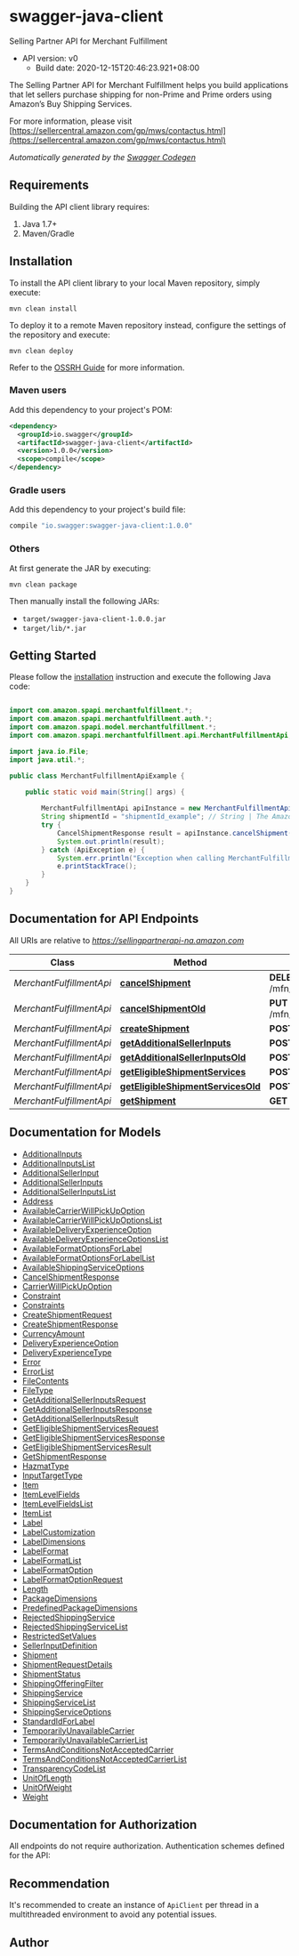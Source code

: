 # swagger-java-client

Selling Partner API for Merchant Fulfillment
- API version: v0
  - Build date: 2020-12-15T20:46:23.921+08:00

The Selling Partner API for Merchant Fulfillment helps you build applications that let sellers purchase shipping for non-Prime and Prime orders using Amazon’s Buy Shipping Services.

  For more information, please visit [https://sellercentral.amazon.com/gp/mws/contactus.html](https://sellercentral.amazon.com/gp/mws/contactus.html)

*Automatically generated by the [Swagger Codegen](https://github.com/swagger-api/swagger-codegen)*


## Requirements

Building the API client library requires:
1. Java 1.7+
2. Maven/Gradle

## Installation

To install the API client library to your local Maven repository, simply execute:

```shell
mvn clean install
```

To deploy it to a remote Maven repository instead, configure the settings of the repository and execute:

```shell
mvn clean deploy
```

Refer to the [OSSRH Guide](http://central.sonatype.org/pages/ossrh-guide.html) for more information.

### Maven users

Add this dependency to your project's POM:

```xml
<dependency>
  <groupId>io.swagger</groupId>
  <artifactId>swagger-java-client</artifactId>
  <version>1.0.0</version>
  <scope>compile</scope>
</dependency>
```

### Gradle users

Add this dependency to your project's build file:

```groovy
compile "io.swagger:swagger-java-client:1.0.0"
```

### Others

At first generate the JAR by executing:

```shell
mvn clean package
```

Then manually install the following JARs:

* `target/swagger-java-client-1.0.0.jar`
* `target/lib/*.jar`

## Getting Started

Please follow the [installation](#installation) instruction and execute the following Java code:

```java

import com.amazon.spapi.merchantfulfillment.*;
import com.amazon.spapi.merchantfulfillment.auth.*;
import com.amazon.spapi.model.merchantfulfillment.*;
import com.amazon.spapi.merchantfulfillment.api.MerchantFulfillmentApi;

import java.io.File;
import java.util.*;

public class MerchantFulfillmentApiExample {

    public static void main(String[] args) {
        
        MerchantFulfillmentApi apiInstance = new MerchantFulfillmentApi();
        String shipmentId = "shipmentId_example"; // String | The Amazon-defined shipment identifier for the shipment to cancel.
        try {
            CancelShipmentResponse result = apiInstance.cancelShipment(shipmentId);
            System.out.println(result);
        } catch (ApiException e) {
            System.err.println("Exception when calling MerchantFulfillmentApi#cancelShipment");
            e.printStackTrace();
        }
    }
}

```

## Documentation for API Endpoints

All URIs are relative to *https://sellingpartnerapi-na.amazon.com*

Class | Method | HTTP request | Description
------------ | ------------- | ------------- | -------------
*MerchantFulfillmentApi* | [**cancelShipment**](MerchantFulfillmentApi.md#cancelShipment) | **DELETE** /mfn/v0/shipments/{shipmentId} | 
*MerchantFulfillmentApi* | [**cancelShipmentOld**](MerchantFulfillmentApi.md#cancelShipmentOld) | **PUT** /mfn/v0/shipments/{shipmentId}/cancel | 
*MerchantFulfillmentApi* | [**createShipment**](MerchantFulfillmentApi.md#createShipment) | **POST** /mfn/v0/shipments | 
*MerchantFulfillmentApi* | [**getAdditionalSellerInputs**](MerchantFulfillmentApi.md#getAdditionalSellerInputs) | **POST** /mfn/v0/additionalSellerInputs | 
*MerchantFulfillmentApi* | [**getAdditionalSellerInputsOld**](MerchantFulfillmentApi.md#getAdditionalSellerInputsOld) | **POST** /mfn/v0/sellerInputs | 
*MerchantFulfillmentApi* | [**getEligibleShipmentServices**](MerchantFulfillmentApi.md#getEligibleShipmentServices) | **POST** /mfn/v0/eligibleShippingServices | 
*MerchantFulfillmentApi* | [**getEligibleShipmentServicesOld**](MerchantFulfillmentApi.md#getEligibleShipmentServicesOld) | **POST** /mfn/v0/eligibleServices | 
*MerchantFulfillmentApi* | [**getShipment**](MerchantFulfillmentApi.md#getShipment) | **GET** /mfn/v0/shipments/{shipmentId} | 


## Documentation for Models

 - [AdditionalInputs](AdditionalInputs.md)
 - [AdditionalInputsList](AdditionalInputsList.md)
 - [AdditionalSellerInput](AdditionalSellerInput.md)
 - [AdditionalSellerInputs](AdditionalSellerInputs.md)
 - [AdditionalSellerInputsList](AdditionalSellerInputsList.md)
 - [Address](Address.md)
 - [AvailableCarrierWillPickUpOption](AvailableCarrierWillPickUpOption.md)
 - [AvailableCarrierWillPickUpOptionsList](AvailableCarrierWillPickUpOptionsList.md)
 - [AvailableDeliveryExperienceOption](AvailableDeliveryExperienceOption.md)
 - [AvailableDeliveryExperienceOptionsList](AvailableDeliveryExperienceOptionsList.md)
 - [AvailableFormatOptionsForLabel](AvailableFormatOptionsForLabel.md)
 - [AvailableFormatOptionsForLabelList](AvailableFormatOptionsForLabelList.md)
 - [AvailableShippingServiceOptions](AvailableShippingServiceOptions.md)
 - [CancelShipmentResponse](CancelShipmentResponse.md)
 - [CarrierWillPickUpOption](CarrierWillPickUpOption.md)
 - [Constraint](Constraint.md)
 - [Constraints](Constraints.md)
 - [CreateShipmentRequest](CreateShipmentRequest.md)
 - [CreateShipmentResponse](CreateShipmentResponse.md)
 - [CurrencyAmount](CurrencyAmount.md)
 - [DeliveryExperienceOption](DeliveryExperienceOption.md)
 - [DeliveryExperienceType](DeliveryExperienceType.md)
 - [Error](../Error.md)
 - [ErrorList](../ErrorList.md)
 - [FileContents](FileContents.md)
 - [FileType](FileType.md)
 - [GetAdditionalSellerInputsRequest](GetAdditionalSellerInputsRequest.md)
 - [GetAdditionalSellerInputsResponse](GetAdditionalSellerInputsResponse.md)
 - [GetAdditionalSellerInputsResult](GetAdditionalSellerInputsResult.md)
 - [GetEligibleShipmentServicesRequest](GetEligibleShipmentServicesRequest.md)
 - [GetEligibleShipmentServicesResponse](GetEligibleShipmentServicesResponse.md)
 - [GetEligibleShipmentServicesResult](GetEligibleShipmentServicesResult.md)
 - [GetShipmentResponse](GetShipmentResponse.md)
 - [HazmatType](HazmatType.md)
 - [InputTargetType](InputTargetType.md)
 - [Item](Item.md)
 - [ItemLevelFields](ItemLevelFields.md)
 - [ItemLevelFieldsList](ItemLevelFieldsList.md)
 - [ItemList](ItemList.md)
 - [Label](Label.md)
 - [LabelCustomization](LabelCustomization.md)
 - [LabelDimensions](LabelDimensions.md)
 - [LabelFormat](LabelFormat.md)
 - [LabelFormatList](LabelFormatList.md)
 - [LabelFormatOption](LabelFormatOption.md)
 - [LabelFormatOptionRequest](LabelFormatOptionRequest.md)
 - [Length](Length.md)
 - [PackageDimensions](PackageDimensions.md)
 - [PredefinedPackageDimensions](PredefinedPackageDimensions.md)
 - [RejectedShippingService](RejectedShippingService.md)
 - [RejectedShippingServiceList](RejectedShippingServiceList.md)
 - [RestrictedSetValues](RestrictedSetValues.md)
 - [SellerInputDefinition](SellerInputDefinition.md)
 - [Shipment](Shipment.md)
 - [ShipmentRequestDetails](ShipmentRequestDetails.md)
 - [ShipmentStatus](ShipmentStatus.md)
 - [ShippingOfferingFilter](ShippingOfferingFilter.md)
 - [ShippingService](ShippingService.md)
 - [ShippingServiceList](ShippingServiceList.md)
 - [ShippingServiceOptions](ShippingServiceOptions.md)
 - [StandardIdForLabel](StandardIdForLabel.md)
 - [TemporarilyUnavailableCarrier](TemporarilyUnavailableCarrier.md)
 - [TemporarilyUnavailableCarrierList](TemporarilyUnavailableCarrierList.md)
 - [TermsAndConditionsNotAcceptedCarrier](TermsAndConditionsNotAcceptedCarrier.md)
 - [TermsAndConditionsNotAcceptedCarrierList](TermsAndConditionsNotAcceptedCarrierList.md)
 - [TransparencyCodeList](TransparencyCodeList.md)
 - [UnitOfLength](UnitOfLength.md)
 - [UnitOfWeight](UnitOfWeight.md)
 - [Weight](Weight.md)


## Documentation for Authorization

All endpoints do not require authorization.
Authentication schemes defined for the API:

## Recommendation

It's recommended to create an instance of `ApiClient` per thread in a multithreaded environment to avoid any potential issues.

## Author



